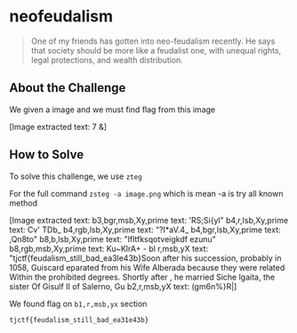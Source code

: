 # neofeudalism
> One of my friends has gotten into neo-feudalism recently. He says that society should be more like a feudalist one, with unequal rights, legal protections, and wealth distribution.

## About the Challenge

We given a image and we must find flag from this image


[Image extracted text: 7 &]


## How to Solve

To solve this challenge, we use `zteg`

For the full command `zsteg -a image.png` which is mean -a is try all known method


[Image extracted text: b3,bgr,msb,Xy,prime
text:
'RS;Si{yl"
b4,r,Isb,Xy,prime
text:
Cv' TDb_
b4,rgb,lsb,Xy,prime
text:
"?I*aV.4_
b4,bgr,lsb,Xy,prime
text:
,Qn8to"
b8,b,lsb,Xy,prime
text:
"Ifltfksqotveigkdf
ezunu"
b8,rgb,msb,Xy,prime
text:
Ku~KlrA+ -
bl
r,msb,yX
text: "tjctf{feudalism_still_bad_ea3le43b}Soon
after his succession, probably in 1058, Guiscard
eparated from his Wife Alberada because they
were related Within the prohibited degrees. Shortly after , he married Siche
lgaita, the
sister Of Gisulf II of Salerno,
Gu
b2,r,msb,yX
text:
(gm6n%}R|]


We found flag on `b1,r,msb,yx` section

```
tjctf{feudalism_still_bad_ea31e43b}
```